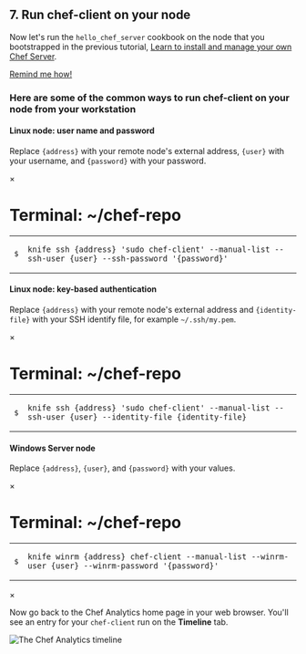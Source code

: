 ## 7. Run chef-client on your node

Now let's run the `hello_chef_server` cookbook on the node that you bootstrapped in the previous tutorial, [Learn to install and manage your own Chef Server](/install-and-manage-your-own-chef-server/linux/).

<a class="help-button radius" href="#" data-reveal-id="chef-client-cheat-help-modal">Remind me how!</a>

<div id="chef-client-cheat-help-modal" class="reveal-modal" data-reveal aria-labelledby="modalTitle" aria-hidden="true" role="dialog">
  <h3 id="modalTitle">Here are some of the common ways to run chef-client on your node from your workstation</h3>
  <h4>Linux node: user name and password</h4>
  <p>Replace <code>{address}</code> with your remote node&#39;s external address, <code>{user}</code> with your username, and <code>{password}</code> with your password.</p>
<div class="window ">
            <nav class="control-window">
              <div class="close">&times;</div>
              <div class="minimize"></div>
              <div class="deactivate"></div>
            </nav>
            <h1 class="titleInside">Terminal: ~/chef-repo</h1>
            <div class="container"><div class="terminal"><table><tr><td class='gutter'><pre class='line-numbers'><span class='line-number'>$</span></pre></td><td class='code'><pre><code><span class='line command'>knife ssh {address} 'sudo chef-client' --manual-list --ssh-user {user} --ssh-password '{password}'</span></code></pre></td></tr></table></div></div>
          </div>
  <h4>Linux node: key-based authentication</h4>
  <p>Replace <code>{address}</code> with your remote node&#39;s external address and <code>{identity-file}</code> with your SSH identify file, for example <code class="file-path">~/.ssh/my.pem</code>.</p>
<div class="window ">
            <nav class="control-window">
              <div class="close">&times;</div>
              <div class="minimize"></div>
              <div class="deactivate"></div>
            </nav>
            <h1 class="titleInside">Terminal: ~/chef-repo</h1>
            <div class="container"><div class="terminal"><table><tr><td class='gutter'><pre class='line-numbers'><span class='line-number'>$</span></pre></td><td class='code'><pre><code><span class='line command'>knife ssh {address} 'sudo chef-client' --manual-list --ssh-user {user} --identity-file {identity-file}</span></code></pre></td></tr></table></div></div>
            </div>
  <h4>Windows Server node</h4>
  <p>
Replace <code>{address}</code>, <code>{user}</code>, and <code>{password}</code> with your values.
</p>
<div id="knife-command" class="window" ng-non-bindable>
  <nav class="control-window">
    <div class="close">&times;</div>
    <div class="minimize"></div>
    <div class="deactivate"></div>
  </nav>
  <h1 class="titleInside">Terminal: ~/chef-repo</h1>
  <div class="container" data-type="windows-fundamentals"><div class="terminal"><table>
    <tbody>
      <tr>
        <td class="gutter"><pre class="line-numbers"><span class="line-number">$</span></pre></td>
        <td class="code"><pre><code><span class="line command">knife winrm {address} chef-client --manual-list --winrm-user {user} --winrm-password &#39;{password}&#39;</span></code></pre></td>
      </tr>
    </tbody></table></div></div>
</div>
  <a class="close-reveal-modal" aria-label="Close">&#215;</a>
</div>

Now go back to the Chef Analytics home page in your web browser. You'll see an entry for your `chef-client` run on the **Timeline** tab.

![The Chef Analytics timeline](chef-analytics/timeline.png)
